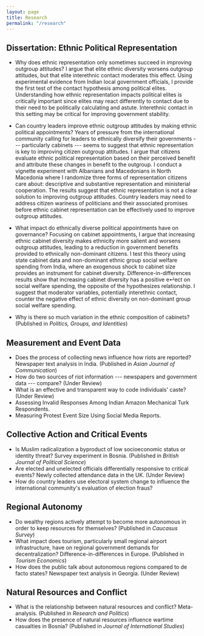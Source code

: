 ```yaml
---
layout: page
title: Research
permalink: "/research"
---
```


## Dissertation: Ethnic Political Representation
* Why does ethnic representation only sometimes succeed in improving outgroup attitudes? I argue that elite ethnic diversity worsens outgroup attitudes, but that elite interethnic contact moderates this effect. Using experimental evidence from Indian local government officials, I provide the first test of the contact hypothesis among political elites. Understanding how ethnic representation impacts political elites is critically important since elites may react differently to contact due to their need to be politically calculating and astute. Interethnic contact in this setting may be critical for improving government stability.

* Can country leaders improve ethnic outgroup attitudes by making ethnic political appointments? Years of pressure from the international community calling for leaders to ethnically diversify their governments --- particularly cabinets --- seems to suggest that ethnic representation is key to improving citizen outgroup attitudes. I argue that citizens evaluate ethnic political representation based on their perceived benefit and attribute these changes in benefit to the outgroup. I conduct a vignette experiment with Albanians and Macedonians in North Macedonia where I randomize three forms of representation citizens care about: descriptive and substantive representation and ministerial cooperation. The results suggest that ethnic representation is not a clear solution to improving outgroup attitudes. Country leaders may need to address citizen wariness of politicians and their associated promises before ethnic cabinet representation can be effectively used to improve outgroup attitudes.

* What impact do ethnically diverse political appointments have on governance? Focusing on cabinet appointments, I argue that increasing ethnic cabinet diversity makes ethnicity more salient and worsens outgroup attitudes, leading to a reduction in government benefits provided to ethnically non-dominant citizens. I test this theory using state cabinet data and non-dominant ethnic group social welfare spending from India, where an exogenous shock to cabinet size provides an instrument for cabinet diversity. Difference-in-differences results show that increasing cabinet diversity has a positive e↵ect on social welfare spending, the opposite of the hypothesizes relationship. I suggest that moderator variables, potentially interethnic contact, counter the negative effect of ethnic diversity on non-dominant group social welfare spending.

* Why is there so much variation in the ethnic composition of cabinets? (Published in _Politics, Groups, and Identities_)


## Measurement and Event Data
* Does the process of collecting news influence how riots are reported? Newspaper text analysis in India. (Published in _Asian Journal of Communication_)
* How do two sources of riot information --- newspapers and government data --- compare? (Under Review)
* What is an effective and transparent way to code individuals' caste? (Under Review)
* Assessing Invalid Responses Among Indian Amazon Mechanical Turk Respondents. 
* Measuring Protest Event Size Using Social Media Reports.


## Collective Action and Critical Events
* Is Muslim radicalization a byproduct of low socioeconomic status or identity threat? Survey experiment in Bosnia. (Published in _British Journal of Political Science_)
* Are elected and unelected officials differentially responsive to critical events? Newly collected attendance data in the UK. (Under Review)
* How do country leaders use electoral system change to influence the international community's evaluation of election fraus?


## Regional Autonomy
* Do wealthy regions actively attempt to become more autonomous in order to keep resources for themselves? (Published in _Caucasus Survey_)
* What impact does tourism, particularly small regional airport infrastructure, have on regional government demands for decentralization? Difference-in-differences in Europe. (Published in _Tourism Economics_)
* How does the public talk about autonomous regions compared to de facto states? Newspaper text analysis in Georgia. (Under Review)


## Natural Resources and Conflict
* What is the relationship between natural resources and conflict? Meta-analysis. (Published in _Research and Politics_)
* How does the presence of natural resources influence wartime casualties in Bosnia? (Published in _Journal of International Studies_)




